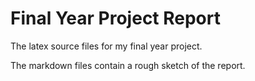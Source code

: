 Final Year Project Report
=====

The latex source files for my final year project.

The markdown files contain a rough sketch of the report.
